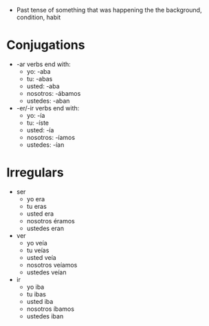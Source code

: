 - Past tense of something that was happening the the background, condition, habit

# Conjugations
- -ar verbs end with:
  - yo: -aba
  - tu: -abas
  - usted: -aba
  - nosotros: -ábamos
  - ustedes: -aban
- -er/-ir verbs end with:
  - yo: -ía
  - tu: -íste
  - usted: -ía
  - nosotros: -íamos
  - ustedes: -ían

# Irregulars
- ser
  - yo era
  - tu eras
  - usted era
  - nosotros éramos
  - ustedes eran
- ver
  - yo veía
  - tu veías
  - usted veía
  - nosotros veíamos
  - ustedes veían
- ir
  - yo iba
  - tu ibas
  - usted iba
  - nosotros íbamos
  - ustedes iban